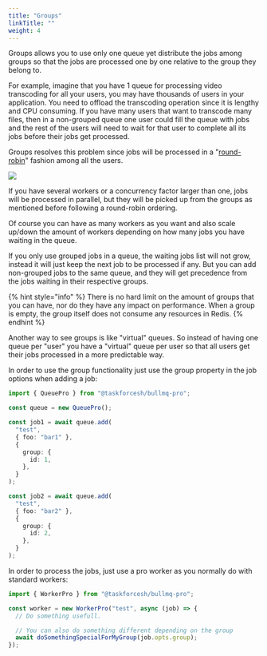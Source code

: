 ```yaml
---
title: "Groups"
linkTitle: ""
weight: 4
---
```


Groups allows you to use only one queue yet distribute the jobs among groups so that the jobs are processed one by one relative to the group they belong to.

For example, imagine that you have 1 queue for processing video transcoding for all your users, you may have thousands of users in your application. You need to offload the transcoding operation since it is lengthy and CPU consuming. If you have many users that want to transcode many files, then in a non-grouped queue one user could fill the queue with jobs and the rest of the users will need to wait for that user to complete all its jobs before their jobs get processed.

Groups resolves this problem since jobs will be processed in a "[round-robin](https://en.wikipedia.org/wiki/Round-robin_item_allocation)" fashion among all the users.

![](<../../.gitbook/assets/image (1).png>)

If you have several workers or a concurrency factor larger than one, jobs will be processed in parallel, but they will be picked up from the groups as mentioned before following a round-robin ordering.

Of course you can have as many workers as you want and also scale up/down the amount of workers depending on how many jobs you have waiting in the queue.

If you only use grouped jobs in a queue, the waiting jobs list will not grow, instead it will just keep the next job to be processed if any. But you can add non-grouped jobs to the same queue, and they will get precedence from the jobs waiting in their respective groups.

{% hint style="info" %}
There is no hard limit on the amount of groups that you can have, nor do they have any impact on performance. When a group is empty, the group itself does not consume any resources in Redis.
{% endhint %}

Another way to see groups is like "virtual" queues. So instead of having one queue per "user" you have a "virtual" queue per user so that all users get their jobs processed in a more predictable way.

In order to use the group functionality just use the group property in the job options when adding a job:

```typescript
import { QueuePro } from "@taskforcesh/bullmq-pro";

const queue = new QueuePro();

const job1 = await queue.add(
  "test",
  { foo: "bar1" },
  {
    group: {
      id: 1,
    },
  }
);

const job2 = await queue.add(
  "test",
  { foo: "bar2" },
  {
    group: {
      id: 2,
    },
  }
);
```

In order to process the jobs, just use a pro worker as you normally do with standard workers:

```typescript
import { WorkerPro } from "@taskforcesh/bullmq-pro";

const worker = new WorkerPro("test", async (job) => {
  // Do something usefull.

  // You can also do something different depending on the group
  await doSomethingSpecialForMyGroup(job.opts.group);
});
```
